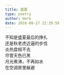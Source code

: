 ```yaml
---  
title: 盛夏  
type: poetry  
author: Herb  
date: 2016-08-27 22:29:59    
---  
```

不知是盛夏最后的挣扎  
还是秋老虎近逼的步伐  
炎热盘桓不去  
尽管天色已黑  
月光煮沸，不再如水  
在空调房里躲避